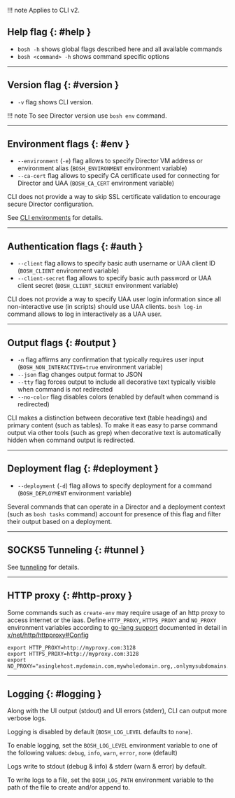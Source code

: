 !!! note
    Applies to CLI v2.

## Help flag {: #help }

- `bosh -h` shows global flags described here and all available commands
- `bosh <command> -h` shows command specific options

---
## Version flag {: #version }

- `-v` flag shows CLI version.

!!! note
    To see Director version use `bosh env` command.

---
## Environment flags {: #env }

- `--environment` (`-e`) flag allows to specify Director VM address or environment alias (`BOSH_ENVIRONMENT` environment variable)
- `--ca-cert` flag allows to specify CA certificate used for connecting for Director and UAA (`BOSH_CA_CERT` environment variable)

CLI does not provide a way to skip SSL certificate validation to encourage secure Director configuration.

See [CLI environments](cli-envs.md) for details.

---
## Authentication flags {: #auth }

- `--client` flag allows to specify basic auth username or UAA client ID (`BOSH_CLIENT` environment variable)
- `--client-secret` flag allows to specify basic auth password or UAA client secret (`BOSH_CLIENT_SECRET` environment variable)

CLI does not provide a way to specify UAA user login information since all non-interactive use (in scripts) should use UAA clients. `bosh log-in` command allows to log in interactively as a UAA user.

---
## Output flags {: #output }

- `-n` flag affirms any confirmation that typically requires user input (`BOSH_NON_INTERACTIVE=true` environment variable)
- `--json` flag changes output format to JSON
- `--tty` flag forces output to include all decorative text typically visible when command is not redirected
- `--no-color` flag disables colors (enabled by default when command is redirected)

CLI makes a distinction between decorative text (table headings) and primary content (such as tables). To make it eas easy to parse command output via other tools (such as grep) when decorative text is automatically hidden when command output is redirected.

---
## Deployment flag {: #deployment }

- `--deployment` (`-d`) flag allows to specify deployment for a command (`BOSH_DEPLOYMENT` environment variable)

Several commands that can operate in a Director and a deployment context (such as `bosh tasks` command) account for presence of this flag and filter their output based on a deployment.

---
## SOCKS5 Tunneling {: #tunnel }

See [tunneling](cli-tunnel.md) for details.

---
## HTTP proxy {: #http-proxy }

Some commands such as `create-env` may require usage of an http proxy to access internet or the iaas. Define `HTTP_PROXY`, `HTTPS_PROXY` and `NO_PROXY` environment variables according to [go-lang support](https://golang.org/pkg/net/http/#ProxyFromEnvironment) documented in detail in [x/net/http/httpproxy#Config](https://godoc.org/golang.org/x/net/http/httpproxy#Config)

```
export HTTP_PROXY=http://myproxy.com:3128
export HTTPS_PROXY=http://myproxy.com:3128
export NO_PROXY="asinglehost.mydomain.com,mywholedomain.org,.onlymysubdomains.org,192.168.10.11,172.17.11.0/24"
```

---
## Logging {: #logging }

Along with the UI output (stdout) and UI errors (stderr), CLI can output more verbose logs.

Logging is disabled by default (`BOSH_LOG_LEVEL` defaults to `none`).

To enable logging, set the `BOSH_LOG_LEVEL` environment variable to one of the following values: `debug`, `info`, `warn`, `error`, `none` (default)

Logs write to stdout (debug & info) & stderr (warn & error) by default.

To write logs to a file, set the `BOSH_LOG_PATH` environment variable to the path of the file to create and/or append to.
